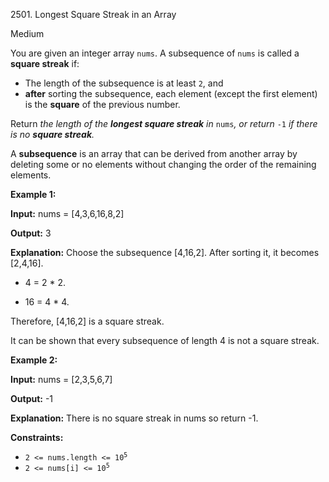 2501\. Longest Square Streak in an Array

Medium

You are given an integer array `nums`. A subsequence of `nums` is called a **square streak** if:

*   The length of the subsequence is at least `2`, and
*   **after** sorting the subsequence, each element (except the first element) is the **square** of the previous number.

Return _the length of the **longest square streak** in_ `nums`_, or return_ `-1` _if there is no **square streak**._

A **subsequence** is an array that can be derived from another array by deleting some or no elements without changing the order of the remaining elements.

**Example 1:**

**Input:** nums = [4,3,6,16,8,2]

**Output:** 3

**Explanation:** Choose the subsequence [4,16,2]. After sorting it, it becomes [2,4,16].

- 4 = 2 \* 2.

- 16 = 4 \* 4.

Therefore, [4,16,2] is a square streak.

It can be shown that every subsequence of length 4 is not a square streak. 

**Example 2:**

**Input:** nums = [2,3,5,6,7]

**Output:** -1

**Explanation:** There is no square streak in nums so return -1. 

**Constraints:**

*   <code>2 <= nums.length <= 10<sup>5</sup></code>
*   <code>2 <= nums[i] <= 10<sup>5</sup></code>